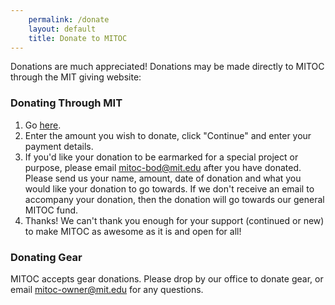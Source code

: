 ```yaml
---
    permalink: /donate
    layout: default
    title: Donate to MITOC
---
```


Donations are much appreciated! Donations may be made directly to MITOC through the MIT giving website:

### Donating Through MIT

1.  Go [here](http://giving.mit.edu/givenow/start.dyn?designationId=2720209).
2.  Enter the amount you wish to donate, click "Continue" and enter your payment details.
3.  If you'd like your donation to be earmarked for a special project or purpose, please email [mitoc-bod@mit.edu](mailto:mitoc-bod@mit.edu?Subject=MITOC%20Donation%20Designation) after you have donated. Please send us your name, amount, date of donation and what you would like your donation to go towards. If we don't receive an email to accompany your donation, then the donation will go towards our general MITOC fund.
4.  Thanks! We can't thank you enough for your support (continued or new) to make MITOC as awesome as it is and open for all!

### Donating Gear

MITOC accepts gear donations. Please drop by our office to donate gear, or email [mitoc-owner@mit.edu](mailto:mitoc-owner@mit.edu) for any questions.
